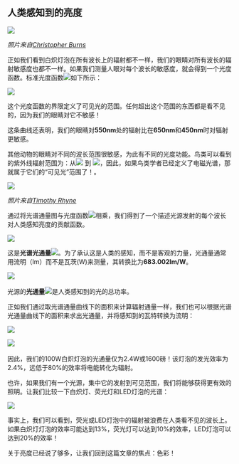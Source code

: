 ## 人类感知到的亮度

![](../image/bweye.png)

*照片来自[Christopher Burns](https://unsplash.com/photos/QaGNhezu_5Q)*

正如我们看到白炽灯泡在所有波长上的辐射都不一样，我们的眼睛对所有波长的辐射敏感度也都不一样。如果我们测量人眼对每个波长的敏感度，就会得到一个光度函数。标准光度函数![](../svg/8.svg)如下所示：

![](../image/SpectralFlux4.png)

这个光度函数的界限定义了可见光的范围。任何超出这个范围的东西都是看不见的，因为我们的眼睛对它不敏感！

这条曲线还表明，我们的眼睛对**550nm**处的辐射比在**650nm**和**450nm**时对辐射更敏感。

其他动物的眼睛对不同的波长范围很敏感，为此有不同的光度功能。鸟类可以看到的紫外线辐射范围为：从![](../svg/5.svg) 到 ![](../svg/7.svg)，因此，如果鸟类学者已经定义了电磁光谱，那就属于它们的“可见光”范围了！。

![](../image/owl.png)

*照片来自[Timothy Rhyne](https://unsplash.com/photos/0J6cTw0V2lE)*

通过将光谱通量图与光度函数![](../svg/8.svg)​相乘，我们得到了一个描述光源发射的每个波长对人类感知亮度的贡献函数。

![](../image/SpectralFlux5.png)

这是**光谱光通量**![](../svg/9.svg)​。为了承认这是人类的感知，而不是客观的力量，光通量通常用流明（lm）而不是瓦茨(W)来测量，其转换比为**683.002lm/W**。

![](../svg/4.svg)​

光源的**光通量**![](../svg/31.svg)​是人类感知到的光的总功率。

正如我们通过取光谱通量曲线下的面积来计算辐射通量一样，我们也可以根据光谱光通量曲线下的面积来求出光通量，并将感知到的瓦特转换为流明：

![](../image/SpectralFlux5.5.png)

![](../svg/16.svg)​

因此，我们的100W白炽灯泡的光通量仅为2.4W或1600磅！该灯泡的发光效率为2.4%，远低于80%的效率将电能转化为辐射。

也许，如果我们有一个光源，集中它的发射到可见范围，我们将能够获得更有效的照明。让我们比较一下白炽灯、荧光灯和LED灯泡的光谱：

![](../image/SpectralFlux6.png)

事实上，我们可以看到，荧光或LED灯泡中的辐射被浪费在人类看不见的波长上。如果白炽灯灯泡的效率可能达到13%，荧光灯可以达到10%的效率，LED灯泡可以达到20%的效率！

关于亮度已经说了够多，让我们回到这篇文章的焦点：色彩！

